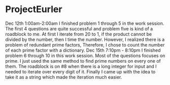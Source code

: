 # ProjectEurler
Dec 12th 1:00am-2:00am
I finished problem 1 through 5 in the work session. The first 4 questions are quite successful and problem five is kind of a roadblock to me. At first I iterate from 20 to 1, if the product cannot be divided by the number, then I time the number. However, I realized there is a problem of redundant prime factors, Therefore, I chose to count the number of each prime factor with a dictionary.
Dec 15th 7:10pm - 8:10pm
I finished problem 6 through 10 in this work session. Most of the questions focuses on prime. I just used the same method to find prime numbers on every one of them. The roadblock is on #8 when there is a long integer for input and I needed to iterate over every digit of it. Finally I came up with the idea to take it as a string which made the iteration much easier.
